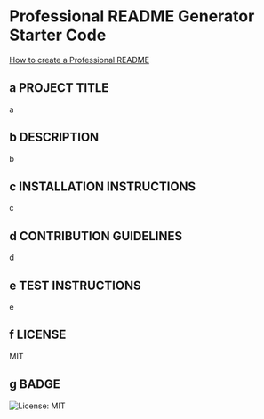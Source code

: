 # Professional README Generator Starter Code

[How to create a Professional README](https://coding-boot-camp.github.io/full-stack/github/professional-readme-guide)

## a PROJECT TITLE
a

## b DESCRIPTION
b

## c INSTALLATION INSTRUCTIONS
c

## d CONTRIBUTION GUIDELINES
d

## e TEST INSTRUCTIONS
e

## f LICENSE
MIT

## g BADGE
![License: MIT](https://img.shields.io/badge/License-MIT-yellow.svg)
